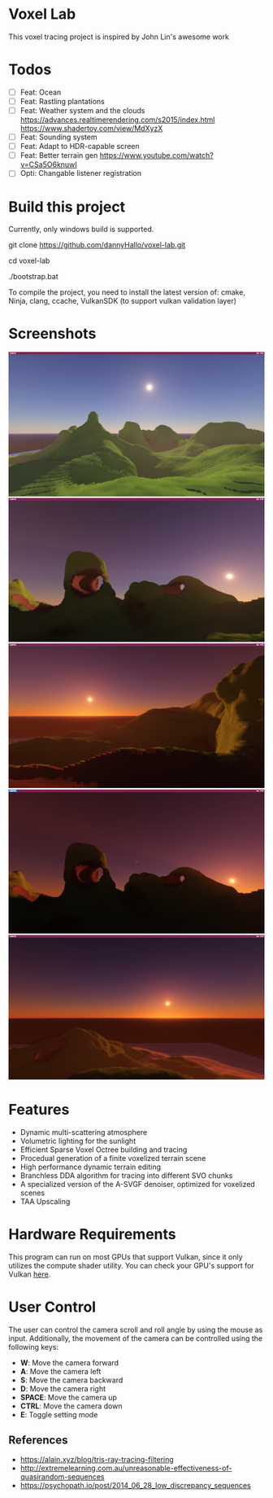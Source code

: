 # Voxel Lab

This voxel tracing project is inspired by John Lin's awesome work

# Todos

- [ ] Feat: Ocean
- [ ] Feat: Rastling plantations
- [ ] Feat: Weather system and the clouds https://advances.realtimerendering.com/s2015/index.html https://www.shadertoy.com/view/MdXyzX
- [ ] Feat: Sounding system
- [ ] Feat: Adapt to HDR-capable screen 
- [ ] Feat: Better terrain gen https://www.youtube.com/watch?v=CSa5O6knuwI
- [ ] Opti: Changable listener registration

# Build this project

Currently, only windows build is supported.

git clone https://github.com/dannyHallo/voxel-lab.git

cd voxel-lab

./bootstrap.bat

To compile the project, you need to install the latest version of:
cmake,
Ninja,
clang,
ccache,
VulkanSDK (to support vulkan validation layer)

# Screenshots

![](./misc/imgs/1.png)
![](./misc/imgs/2.png)
![](./misc/imgs/3.png)
![](./misc/imgs/4.png)
![](./misc/imgs/5.png)

# Features

- Dynamic multi-scattering atmosphere
- Volumetric lighting for the sunlight
- Efficient Sparse Voxel Octree building and tracing
- Procedual generation of a finite voxelized terrain scene
- High performance dynamic terrain editing
- Branchless DDA algorithm for tracing into different SVO chunks
- A specialized version of the A-SVGF denoiser, optimized for voxelized scenes
- TAA Upscaling

# Hardware Requirements

This program can run on most GPUs that support Vulkan, since it only utilizes the compute shader utility.
You can check your GPU's support for Vulkan [here](https://vulkan.gpuinfo.org/).

# User Control

The user can control the camera scroll and roll angle by using the mouse as input. Additionally, the movement of the camera can be controlled using the following keys:

- **W**: Move the camera forward
- **A**: Move the camera left
- **S**: Move the camera backward
- **D**: Move the camera right
- **SPACE**: Move the camera up
- **CTRL**: Move the camera down
- **E**: Toggle setting mode

## References

- https://alain.xyz/blog/tris-ray-tracing-filtering
- http://extremelearning.com.au/unreasonable-effectiveness-of-quasirandom-sequences
- https://psychopath.io/post/2014_06_28_low_discrepancy_sequences
